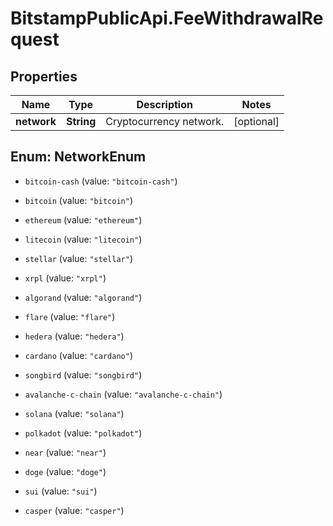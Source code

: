 # BitstampPublicApi.FeeWithdrawalRequest

## Properties

Name | Type | Description | Notes
------------ | ------------- | ------------- | -------------
**network** | **String** | Cryptocurrency network. | [optional] 



## Enum: NetworkEnum


* `bitcoin-cash` (value: `"bitcoin-cash"`)

* `bitcoin` (value: `"bitcoin"`)

* `ethereum` (value: `"ethereum"`)

* `litecoin` (value: `"litecoin"`)

* `stellar` (value: `"stellar"`)

* `xrpl` (value: `"xrpl"`)

* `algorand` (value: `"algorand"`)

* `flare` (value: `"flare"`)

* `hedera` (value: `"hedera"`)

* `cardano` (value: `"cardano"`)

* `songbird` (value: `"songbird"`)

* `avalanche-c-chain` (value: `"avalanche-c-chain"`)

* `solana` (value: `"solana"`)

* `polkadot` (value: `"polkadot"`)

* `near` (value: `"near"`)

* `doge` (value: `"doge"`)

* `sui` (value: `"sui"`)

* `casper` (value: `"casper"`)




